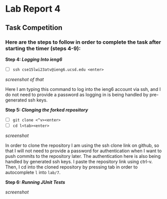 # Lab Report 4
## Task Competition
### Here are the steps to follow in order to complete the task after starting the timer (steps 4-9):
**Step 4: *Logging Into ieng6***

- [ ] `ssh cse15lwi23atv@ieng6.ucsd.edu <enter>`

*screenshot of that*

Here I am typing this command to log into the ieng6 account via ssh, and I do not need to provide a password as logging in is being handled by pre-generated ssh keys.

**Step 5: *Clonging the forked repository***

- [ ] `git clone <^v><enter>`
- [ ] `cd l<tab><enter>`

*screenshot*

In order to clone the repository I am using the ssh clone link on github, so that I will not need to provide a password for authentication when I want to push commits to the repository later. The authentication here is also being handled by generated ssh keys. I paste the repository link using ctrl-v. Then, I cd into the cloned repository by pressing tab in order to autocomplete `l` into `lab/7`.

**Step 6: *Running JUnit Tests***

*screenshot*

